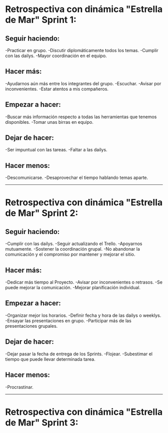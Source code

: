 # Retrospectiva con dinámica "Estrella de Mar" Sprint 1:

## Seguir haciendo:
-Practicar en grupo.
-Discutir diplomáticamente todos los temas.
-Cumplir con las dailys.
-Mayor coordinación en el equipo.

## Hacer más:
-Ayudarnos aún más entre los integrantes del grupo.
-Escuchar.
-Avisar por inconvenientes.
-Estar atentos a mis compañeros.

## Empezar a hacer:
-Buscar más información respecto a todas las herramientas que tenemos disponibles.
-Tomar unas birras en equipo.

## Dejar de hacer:
-Ser impuntual con las tareas.
-Faltar a las dailys.

## Hacer menos:
-Descomunicarse.
-Desaprovechar el tiempo hablando temas aparte.

************************************************************************************

# Retrospectiva con dinámica "Estrella de Mar" Sprint 2:

## Seguir haciendo:
-Cumplir con las dailys.
-Seguir actualizando el Trello.
-Apoyarnos mutuamente.
-Sostener la coordinación grupal.
-No abandonar la comunicación y el compromiso por mantener y mejorar el sitio.

## Hacer más:
-Dedicar más tiempo al Proyecto.
-Avisar por inconvenientes o retrasos.
-Se puede mejorar la comunicación.
-Mejorar planificación individual.

## Empezar a hacer:
-Organizar mejor los horarios.
-Definir fecha y hora de las dailys o weeklys.
-Ensayar las presentaciones en grupo.
-Participar más de las presentaciones grupales.

## Dejar de hacer:
-Dejar pasar la fecha de entrega de los Sprints.
-Flojear.
-Subestimar el tiempo que puede llevar determinada tarea.

## Hacer menos:
-Procrastinar.

************************************************************************************

# Retrospectiva con dinámica "Estrella de Mar" Sprint 3: